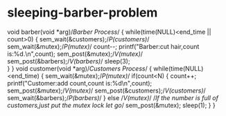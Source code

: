 # sleeping-barber-problem
void barber(void *arg)/*Barber Process*/
{
	while(time(NULL)<end_time || count>0)
	{
		sem_wait(&customers);/*P(customers)*/            
		sem_wait(&mutex);/*P(mutex)*/
		count--;
		printf("Barber:cut hair,count is:%d.\n",count);
		sem_post(&mutex);/*V(mutex)*/
		sem_post(&barbers);/*V(barbers)*/
		sleep(3);       
	}
}
void customer(void *arg)/*Customers Process*/
{
	while(time(NULL)<end_time)
	{
		sem_wait(&mutex);/*P(mutex)*/
		if(count<N)
		{
			count++;
			printf("Customer:add count,count is:%d\n",count);
			sem_post(&mutex);/*V(mutex)*/
			sem_post(&customers);/*V(customers)*/
			sem_wait(&barbers);/*P(barbers)*/
		}
		else
			/*V(mutex)*/
			/*If the number is full of customers,just put the mutex lock let go*/
			sem_post(&mutex);
		sleep(1);
	}
}
